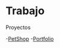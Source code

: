 # Trabajo

Proyectos 


-[PetShop](https://falconleandro.github.io/Trabajos/PetShop)
-[Portfolio](https://falconleandro.github.io/Trabajos/Portfolio)
